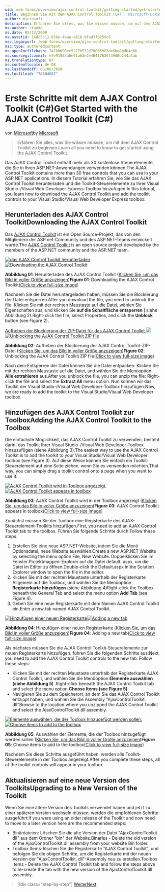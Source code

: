 ```yaml
---
uid: web-forms/overview/ajax-control-toolkit/getting-started/get-started-with-the-ajax-control-toolkit-cs
title: Beginnen Sie mit dem AJAX Control Toolkit (C#) | Microsoft-Dokumentation
author: microsoft
description: Erfahren Sie alles, was Sie wissen müssen, um mit dem AJAX Control Toolkit zu beginnen.
ms.author: riande
ms.date: 05/12/2009
ms.assetid: 16dc5c11-65be-4eae-a818-9fad7f8259c6
msc.legacyurl: /web-forms/overview/ajax-control-toolkit/getting-started/get-started-with-the-ajax-control-toolkit-cs
msc.type: authoredcontent
ms.openlocfilehash: 7478b090ec52778572d70065983de6be8bdb4e6b
ms.sourcegitcommit: e7e91932a6e91a63e2e46417626f39d6b244a3ab
ms.translationtype: MT
ms.contentlocale: de-DE
ms.lasthandoff: 03/06/2020
ms.locfileid: "78504087"
---
```

# <a name="get-started-with-the-ajax-control-toolkit-c"></a><span data-ttu-id="f6755-103">Erste Schritte mit dem AJAX Control Toolkit (C#)</span><span class="sxs-lookup"><span data-stu-id="f6755-103">Get Started with the AJAX Control Toolkit (C#)</span></span>

<span data-ttu-id="f6755-104">von [Microsoft](https://github.com/microsoft)</span><span class="sxs-lookup"><span data-stu-id="f6755-104">by [Microsoft](https://github.com/microsoft)</span></span>

> <span data-ttu-id="f6755-105">Erfahren Sie alles, was Sie wissen müssen, um mit dem AJAX Control Toolkit zu beginnen.</span><span class="sxs-lookup"><span data-stu-id="f6755-105">Learn all you need to know to get started using the AJAX Control Toolkit.</span></span>

<span data-ttu-id="f6755-106">Das AJAX Control Toolkit enthält mehr als 30 kostenlose Steuerelemente, die Sie in Ihren ASP.NET-Anwendungen verwenden können.</span><span class="sxs-lookup"><span data-stu-id="f6755-106">The AJAX Control Toolkit contains more than 30 free controls that you can use in your ASP.NET applications.</span></span> <span data-ttu-id="f6755-107">In diesem Tutorial erfahren Sie, wie Sie das AJAX Control Toolkit herunterladen und die Toolkit-Steuerelemente zu Ihrer Visual Studio-/Visual Web Developer Express-Toolbox hinzufügen.</span><span class="sxs-lookup"><span data-stu-id="f6755-107">In this tutorial, you learn how to download the AJAX Control Toolkit and add the toolkit controls to your Visual Studio/Visual Web Developer Express toolbox.</span></span>

## <a name="downloading-the-ajax-control-toolkit"></a><span data-ttu-id="f6755-108">Herunterladen des AJAX Control Toolkit</span><span class="sxs-lookup"><span data-stu-id="f6755-108">Downloading the AJAX Control Toolkit</span></span>

<span data-ttu-id="f6755-109">Das [AJAX Control Toolkit](http://devexpress.com/act) ist ein Open Source-Projekt, das von den Mitgliedern der ASP.net-Community und des ASP.NET-Teams entwickelt wurde.</span><span class="sxs-lookup"><span data-stu-id="f6755-109">The [AJAX Control Toolkit](http://devexpress.com/act) is an open source project developed by the members of the ASP.NET community and the ASP.NET team.</span></span> 

<span data-ttu-id="f6755-110">[![das AJAX Control Toolkit herunterladen](get-started-with-the-ajax-control-toolkit-cs/_static/image1.jpg)](get-started-with-the-ajax-control-toolkit-cs/_static/image1.png)</span><span class="sxs-lookup"><span data-stu-id="f6755-110">[![Downloading the AJAX Control Toolkit](get-started-with-the-ajax-control-toolkit-cs/_static/image1.jpg)](get-started-with-the-ajax-control-toolkit-cs/_static/image1.png)</span></span>

<span data-ttu-id="f6755-111">**Abbildung 01**: Herunterladen des AJAX Control Toolkit ([Klicken Sie, um das Bild in voller Größe anzuzeigen](get-started-with-the-ajax-control-toolkit-cs/_static/image2.png))</span><span class="sxs-lookup"><span data-stu-id="f6755-111">**Figure 01**: Downloading the AJAX Control Toolkit([Click to view full-size image](get-started-with-the-ajax-control-toolkit-cs/_static/image2.png))</span></span>

<span data-ttu-id="f6755-112">Nachdem Sie die Datei heruntergeladen haben, müssen Sie die Blockierung der Datei entsperren.</span><span class="sxs-lookup"><span data-stu-id="f6755-112">After you download the file, you need to unblock the file.</span></span> <span data-ttu-id="f6755-113">Klicken Sie mit der rechten Maustaste auf die Datei, wählen Sie Eigenschaften aus, und klicken Sie **auf die Schaltfläche entsperren (** siehe Abbildung 2).</span><span class="sxs-lookup"><span data-stu-id="f6755-113">Right-click the file, select Properties, and click the **Unblock** button (see Figure 2).</span></span>

<span data-ttu-id="f6755-114">[Aufheben der Blockierung der ZIP-Datei für das AJAX Control Toolkit ![](get-started-with-the-ajax-control-toolkit-cs/_static/image2.jpg)](get-started-with-the-ajax-control-toolkit-cs/_static/image3.png)</span><span class="sxs-lookup"><span data-stu-id="f6755-114">[![Unblocking the AJAX Control Toolkit ZIP file](get-started-with-the-ajax-control-toolkit-cs/_static/image2.jpg)](get-started-with-the-ajax-control-toolkit-cs/_static/image3.png)</span></span>

<span data-ttu-id="f6755-115">**Abbildung 02**: Aufheben der Blockierung der AJAX Control Toolkit-ZIP-Datei ([Klicken Sie, um das Bild in voller Größe anzuzeigen](get-started-with-the-ajax-control-toolkit-cs/_static/image4.png))</span><span class="sxs-lookup"><span data-stu-id="f6755-115">**Figure 02**: Unblocking the AJAX Control Toolkit ZIP file([Click to view full-size image](get-started-with-the-ajax-control-toolkit-cs/_static/image4.png))</span></span>

<span data-ttu-id="f6755-116">Nach dem Entsperren der Datei können Sie die Datei entpacken: Klicken Sie mit der rechten Maustaste auf die Datei, und wählen Sie die Menüoption **Alle extrahieren** aus.</span><span class="sxs-lookup"><span data-stu-id="f6755-116">After you unblock the file, you can unzip the file: Right-click the file and select the **Extract All** menu option.</span></span> <span data-ttu-id="f6755-117">Nun können wir das Toolkit der Visual Studio-/Visual Web Developer-Toolbox hinzufügen.</span><span class="sxs-lookup"><span data-stu-id="f6755-117">Now, we are ready to add the toolkit to the Visual Studio/Visual Web Developer toolbox.</span></span>

## <a name="adding-the-ajax-control-toolkit-to-the-toolbox"></a><span data-ttu-id="f6755-118">Hinzufügen des AJAX Control Toolkit zur Toolbox</span><span class="sxs-lookup"><span data-stu-id="f6755-118">Adding the AJAX Control Toolkit to the Toolbox</span></span>

<span data-ttu-id="f6755-119">Die einfachste Möglichkeit, das AJAX Control Toolkit zu verwenden, besteht darin, das Toolkit Ihrer Visual Studio-/Visual Web Developer-Toolbox hinzuzufügen (siehe Abbildung 3).</span><span class="sxs-lookup"><span data-stu-id="f6755-119">The easiest way to use the AJAX Control Toolkit is to add the toolkit to your Visual Studio/Visual Web Developer toolbox (see Figure 3).</span></span> <span data-ttu-id="f6755-120">Auf diese Weise können Sie einfach ein Toolkit-Steuerelement auf eine Seite ziehen, wenn Sie es verwenden möchten.</span><span class="sxs-lookup"><span data-stu-id="f6755-120">That way, you can simply drag a toolkit control onto a page when you want to use it.</span></span>

<span data-ttu-id="f6755-121">[![AJAX Control Toolkit wird in Toolbox angezeigt.](get-started-with-the-ajax-control-toolkit-cs/_static/image3.jpg)](get-started-with-the-ajax-control-toolkit-cs/_static/image5.png)</span><span class="sxs-lookup"><span data-stu-id="f6755-121">[![AJAX Control Toolkit appears in toolbox](get-started-with-the-ajax-control-toolkit-cs/_static/image3.jpg)](get-started-with-the-ajax-control-toolkit-cs/_static/image5.png)</span></span>

<span data-ttu-id="f6755-122">**Abbildung 03**: AJAX Control Toolkit wird in der Toolbox angezeigt ([Klicken Sie, um das Bild in voller Größe anzuzeigen](get-started-with-the-ajax-control-toolkit-cs/_static/image6.png))</span><span class="sxs-lookup"><span data-stu-id="f6755-122">**Figure 03**: AJAX Control Toolkit appears in toolbox([Click to view full-size image](get-started-with-the-ajax-control-toolkit-cs/_static/image6.png))</span></span>

<span data-ttu-id="f6755-123">Zunächst müssen Sie der Toolbox eine Registerkarte des AJAX-Steuerelement-Toolkits hinzufügen.</span><span class="sxs-lookup"><span data-stu-id="f6755-123">First, you need to add an AJAX Control Toolkit tab to the toolbox.</span></span> <span data-ttu-id="f6755-124">Führen Sie folgende Schritte durch:</span><span class="sxs-lookup"><span data-stu-id="f6755-124">Follow these steps.</span></span>

1. <span data-ttu-id="f6755-125">Erstellen Sie eine neue ASP.NET-Website, indem Sie die Menü Optionsdatei, neue Website auswählen.</span><span class="sxs-lookup"><span data-stu-id="f6755-125">Create a new ASP.NET Website by selecting the menu option File, New Website.</span></span> <span data-ttu-id="f6755-126">Doppelklicken Sie im Fenster Projektmappen-Explorer auf die Datei default. aspx, um die Datei im Editor zu öffnen.</span><span class="sxs-lookup"><span data-stu-id="f6755-126">Double-click the Default.aspx in the Solution Explorer window to open the file in the editor.</span></span>
2. <span data-ttu-id="f6755-127">Klicken Sie mit der rechten Maustaste unterhalb der Registerkarte Allgemein auf die Toolbox, und wählen Sie die Menüoption **Registerkarte hinzufügen** (siehe Abbildung 4)</span><span class="sxs-lookup"><span data-stu-id="f6755-127">Right-click the Toolbox beneath the General Tab and select the menu option **Add Tab** (see Figure 4).</span></span>
3. <span data-ttu-id="f6755-128">Geben Sie eine neue Registerkarte mit dem Namen AJAX Control Toolkit ein.</span><span class="sxs-lookup"><span data-stu-id="f6755-128">Enter a new tab named AJAX Control Toolkit.</span></span>

<span data-ttu-id="f6755-129">[![Hinzufügen einer neuen Registerkarte](get-started-with-the-ajax-control-toolkit-cs/_static/image4.jpg)](get-started-with-the-ajax-control-toolkit-cs/_static/image7.png)</span><span class="sxs-lookup"><span data-stu-id="f6755-129">[![Adding a new tab](get-started-with-the-ajax-control-toolkit-cs/_static/image4.jpg)](get-started-with-the-ajax-control-toolkit-cs/_static/image7.png)</span></span>

<span data-ttu-id="f6755-130">**Abbildung 04**: Hinzufügen einer neuen Registerkarte ([Klicken Sie, um das Bild in voller Größe anzuzeigen](get-started-with-the-ajax-control-toolkit-cs/_static/image8.png))</span><span class="sxs-lookup"><span data-stu-id="f6755-130">**Figure 04**: Adding a new tab([Click to view full-size image](get-started-with-the-ajax-control-toolkit-cs/_static/image8.png))</span></span>

<span data-ttu-id="f6755-131">Als nächstes müssen Sie die AJAX Control Toolkit-Steuerelemente zur neuen Registerkarte hinzufügen. führen Sie die folgenden Schritte aus:</span><span class="sxs-lookup"><span data-stu-id="f6755-131">Next, you need to add the AJAX Control Toolkit controls to the new tab. Follow these steps:</span></span>

- <span data-ttu-id="f6755-132">Klicken Sie mit der rechten Maustaste unterhalb der Registerkarte AJAX Control Toolkit, und wählen Sie die Menüoption **Elemente auswählen (siehe Abbildung 5)** .</span><span class="sxs-lookup"><span data-stu-id="f6755-132">Right-click beneath the AJAX Control Toolkit tab and select the menu option **Choose Items (see Figure 5)**.</span></span>
- <span data-ttu-id="f6755-133">Navigieren Sie zu dem Speicherort, an dem Sie das AJAX Control Toolkit entzippt haben, und wählen Sie die Assembly "AjaxControlToolkit. dll"</span><span class="sxs-lookup"><span data-stu-id="f6755-133">Browse to the location where you unzipped the AJAX Control Toolkit and select the AjaxControlToolkit.dll assembly.</span></span>

<span data-ttu-id="f6755-134">[![Elemente auswählen, die der Toolbox hinzugefügt werden sollen.](get-started-with-the-ajax-control-toolkit-cs/_static/image5.jpg)](get-started-with-the-ajax-control-toolkit-cs/_static/image9.png)</span><span class="sxs-lookup"><span data-stu-id="f6755-134">[![Choose items to add to the toolbox](get-started-with-the-ajax-control-toolkit-cs/_static/image5.jpg)](get-started-with-the-ajax-control-toolkit-cs/_static/image9.png)</span></span>

<span data-ttu-id="f6755-135">**Abbildung 05**: Auswählen der Elemente, die der Toolbox hinzugefügt werden sollen ([Klicken Sie, um das Bild in voller Größe anzuzeigen](get-started-with-the-ajax-control-toolkit-cs/_static/image10.png))</span><span class="sxs-lookup"><span data-stu-id="f6755-135">**Figure 05**: Choose items to add to the toolbox([Click to view full-size image](get-started-with-the-ajax-control-toolkit-cs/_static/image10.png))</span></span>

<span data-ttu-id="f6755-136">Nachdem Sie diese Schritte ausgeführt haben, werden alle Toolkit-Steuerelemente in der Toolbox angezeigt.</span><span class="sxs-lookup"><span data-stu-id="f6755-136">After you complete these steps, all of the toolkit controls will appear in your toolbox.</span></span>

## <a name="upgrading-to-a-new-version-of-the-toolkit"></a><span data-ttu-id="f6755-137">Aktualisieren auf eine neue Version des Toolkits</span><span class="sxs-lookup"><span data-stu-id="f6755-137">Upgrading to a New Version of the Toolkit</span></span>

<span data-ttu-id="f6755-138">Wenn Sie eine ältere Version des Toolkits verwendet haben und jetzt zu einer späteren Version wechseln müssen, werden die empfohlenen Schritte ausgeführt:</span><span class="sxs-lookup"><span data-stu-id="f6755-138">If you were using an older release of the Toolkit and now need to move to a later version here are the recommended steps:</span></span>

- <span data-ttu-id="f6755-139">Binärdateien: Löschen Sie die alte Version der Datei "AjaxControlToolkit. dll" aus dem Ordner "bin" der Website.</span><span class="sxs-lookup"><span data-stu-id="f6755-139">Binaries - Delete the old version of the AjaxControlToolkit.dll assembly from your website Bin folder.</span></span>
- <span data-ttu-id="f6755-140">Toolbox Items-löschen Sie die Registerkarte "AJAX Control Toolkit", und befolgen Sie die obigen Schritte, um die Registerkarte mit der neuen Version der "AjaxControlToolkit. dll"-Assembly neu zu erstellen.</span><span class="sxs-lookup"><span data-stu-id="f6755-140">Toolbox Items - Delete the AJAX Control Toolkit tab and follow the steps above to re-create the tab with the new version of the AjaxControlToolkit.dll assembly.</span></span>

> [!div class="step-by-step"]
> [<span data-ttu-id="f6755-141">Weiter</span><span class="sxs-lookup"><span data-stu-id="f6755-141">Next</span></span>](using-ajax-control-toolkit-controls-and-control-extenders-cs.md)
